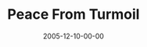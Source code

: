 ---
layout: message
category: message
series: "An Unexpected Interruption of Scandalous Love"
title: "Peace From Turmoil"
date: 2005-12-10-00-00
message_id: 90
sc-permalink-url: "http://soundcloud.com/crdschurch/peace-from-turmoil"
audio: "http://s3.amazonaws.com/crossroads-media/messages/audio/AUIOSL_02_12-11-05_Peace_From_Turmoil.mp3"
audio-duration: "37:10"
tag: 
 - evil
 - war
 - christmas
 - spiritual
 - spirituality
 - battle
 - peace
 - wells
explicit: false
---